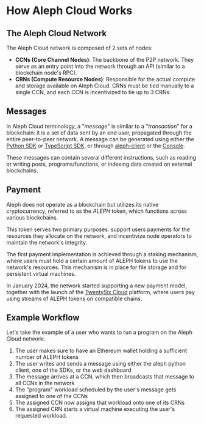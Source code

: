 # How Aleph Cloud Works

## The Aleph Cloud Network

The Aleph Cloud network is composed of 2 sets of nodes:

- **CCNs (Core Channel Nodes)**: The backbone of the P2P network. They serve as an entry point into the network through an API (similar to a blockchain node's RPC).
- **CRNs (Compute Resource Nodes)**: Responsible for the actual compute and storage available on Aleph Cloud. CRNs must be tied manually to a single CCN, and each CCN is incentivized to tie up to 3 CRNs.

## Messages

In Aleph Cloud terminology, a "_message_" is similar to a "_transaction_" for a blockchain: it is a set of data sent by an end user, propagated through the entire peer-to-peer network.
A message can be generated using either the [Python SDK](/devhub/sdks/python/) or [TypeScript SDK](/devhub/sdks/typescript/), or through [aleph-client](/tools/aleph-client/) or the [Console](https://console.aleph.cloud/).

These messages can contain several different instructions, such as reading or writing posts, programs/functions, or indexing data created on external blockchains.

## Payment

Aleph does not operate as a blockchain but utilizes its native cryptocurrency,
referred to as the _ALEPH_ token, which functions across various blockchains.

This token serves two primary purposes: support users payments for the resources they
allocate on the network, and incentivize node operators to maintain the network's integrity.

The first payment implementation is achieved through a staking mechanism,
where users must hold a certain amount of ALEPH tokens to use the network's resources.
This mechanism is in place for file storage and for persistent virtual machines.

In January 2024, the network started supporting a new payment model, together with the launch
of the [TwentySix Cloud](https://www.twentysix.cloud/) platform,
where users pay using streams of ALEPH tokens on compatible chains.

## Example Workflow

Let's take the example of a user who wants to run a program on the Aleph Cloud network:

1. The user makes sure to have an Ethereum wallet holding a sufficient number of ALEPH tokens
2. The user writes and sends a message using either the aleph python client, one of the SDKs, or the web dashboard
3. The message arrives at a CCN, which then broadcasts that message to all CCNs in the network
4. The "program" workload scheduled by the user's message gets assigned to one of the CCNs
5. The assigned CCN now assigns that workload onto one of its CRNs
6. The assigned CRN starts a virtual machine executing the user's requested workload.
